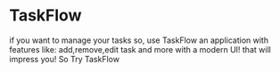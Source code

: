 # TaskFlow
if you want to manage your tasks so, use TaskFlow an application with features like: add,remove,edit task and more with  a modern UI! that will impress you! So Try TaskFlow
